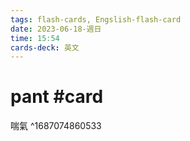 ```yaml
---
tags: flash-cards, Engslish-flash-card
date: 2023-06-18-週日
time: 15:54
cards-deck: 英文
---
```


# pant #card 
喘氣
^1687074860533
